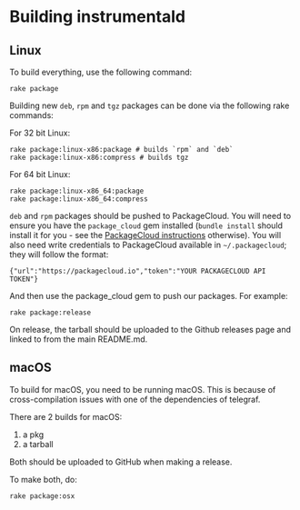 # Building instrumentald

## Linux

To build everything, use the following command:

```
rake package
```

Building new `deb`, `rpm` and `tgz` packages can be done via the following rake commands:

For 32 bit Linux:

```
rake package:linux-x86:package # builds `rpm` and `deb`
rake package:linux-x86:compress # builds tgz
```

For 64 bit Linux:

```
rake package:linux-x86_64:package
rake package:linux-x86_64:compress
```

`deb` and `rpm` packages should be pushed to PackageCloud. You will need to ensure you have the `package_cloud` gem installed (`bundle install` should install it for you - see the [PackageCloud instructions](https://packagecloud.io/docs#cli_install) otherwise). You will also need write credentials to PackageCloud available in `~/.packagecloud`; they will follow the format:

```
{"url":"https://packagecloud.io","token":"YOUR PACKAGECLOUD API TOKEN"}
```

And then use the package_cloud gem to push our packages.  For example:

```
rake package:release
```

On release, the tarball should be uploaded to the Github releases page and linked to from the main README.md.

## macOS

To build for macOS, you need to be running macOS. This is because of cross-compilation issues with one of the dependencies of telegraf.

There are 2 builds for macOS:

1. a pkg
2. a tarball

Both should be uploaded to GitHub when making a release.

To make both, do:

```
rake package:osx
```
